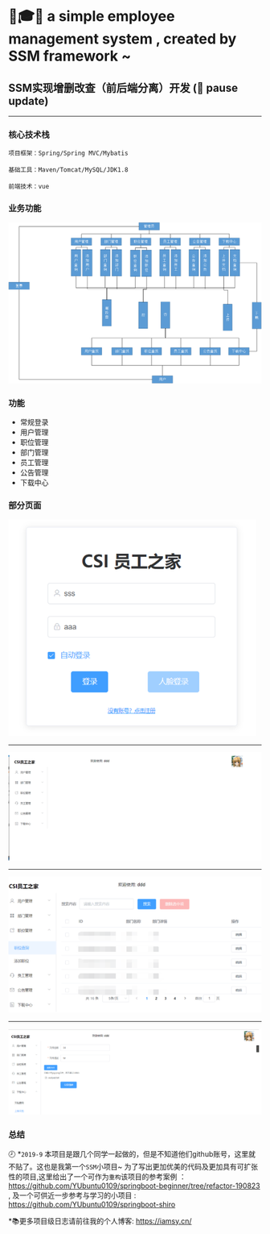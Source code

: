 # :school::mortar_board::sparkles: a simple employee management system , created by SSM framework ~

## SSM实现增删改查（前后端分离）开发 (:speech_balloon: pause update)

***

### 核心技术栈

```·
项目框架：Spring/Spring MVC/Mybatis

基础工具：Maven/Tomcat/MySQL/JDK1.8

前端技术：vue
```

### 业务功能

![](https://github.com/Yet-sun/SSM_CSI/blob/master/picture/业务功能.png)

### 功能

- 常规登录
- 用户管理
- 职位管理
- 部门管理
- 员工管理
- 公告管理
- 下载中心

### 部分页面

![](https://github.com/Yet-sun/SSM_CSI/blob/master/picture/1.png)
***
![](https://github.com/Yet-sun/SSM_CSI/blob/master/picture/2.png)
***
![](https://github.com/Yet-sun/SSM_CSI/blob/master/picture/3.png)
***
![](https://github.com/Yet-sun/SSM_CSI/blob/master/picture/4.png)

### 总结

:clock8: *`2019-9` 本项目是跟几个同学一起做的，但是不知道他们github账号，这里就不贴了。这也是我第一个`SSM`小项目~ 为了写出更加优美的代码及更加具有可扩张性的项目,这里给出了一个可作为`重构`该项目的参考案例 ：<https://github.com/YUbuntu0109/springboot-beginner/tree/refactor-190823> , 及一个可供近一步参考与学习的小项目 : <https://github.com/YUbuntu0109/springboot-shiro>

*:books:更多项目级日志请前往我的个人博客: <https://iamsy.cn/>
